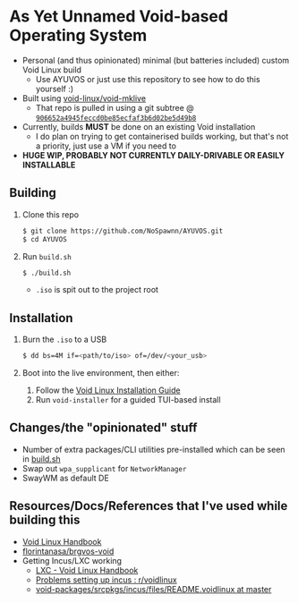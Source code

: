 # As Yet Unnamed Void-based Operating System

- Personal (and thus opinionated) minimal (but batteries included) custom Void Linux build
    - Use AYUVOS or just use this repository to see how to do this yourself :)
- Built using [void-linux/void-mklive](https://github.com/void-linux/void-mklive)
    - That repo is pulled in using a git subtree @ [`906652a4945feccd0be85ecfaf3b6d02be5d49b8`](https://github.com/void-linux/void-mklive/tree/906652a4945feccd0be85ecfaf3b6d02be5d49b8)
- Currently, builds **MUST** be done on an existing Void installation
    - I do plan on trying to get containerised builds working, but that's not a priority, just use a VM if you need to
- **HUGE WIP, PROBABLY NOT CURRENTLY DAILY-DRIVABLE OR EASILY INSTALLABLE**

## Building

1. Clone this repo

    ```sh
    $ git clone https://github.com/NoSpawnn/AYUVOS.git
    $ cd AYUVOS
    ```

2. Run `build.sh`

    ```sh
    $ ./build.sh
    ```

    - `.iso` is spit out to the project root

## Installation

1. Burn the `.iso` to a USB

    ```sh
    $ dd bs=4M if=<path/to/iso> of=/dev/<your_usb>
    ```

2. Boot into the live environment, then either:

    1. Follow the [Void Linux Installation Guide](https://docs.voidlinux.org/installation/live-images/guide.html)
    2. Run `void-installer` for a guided TUI-based install

## Changes/the "opinionated" stuff

- Number of extra packages/CLI utilities pre-installed which can be seen in [build.sh](./build.sh)
- Swap out `wpa_supplicant` for `NetworkManager`
- SwayWM as default DE

## Resources/Docs/References that I've used while building this

- [Void Linux Handbook](https://docs.voidlinux.org/)
- [florintanasa/brgvos-void](https://github.com/florintanasa/brgvos-void)
- Getting Incus/LXC working
    - [LXC - Void Linux Handbook](https://docs.voidlinux.org/config/containers-and-vms/lxc.html#incus)
    - [Problems setting up incus : r/voidlinux](https://www.reddit.com/r/voidlinux/comments/1aqw7ou/problems_setting_up_incus/)
    - [void-packages/srcpkgs/incus/files/README.voidlinux at master](https://github.com/void-linux/void-packages/blob/master/srcpkgs/incus/files/README.voidlinux)
